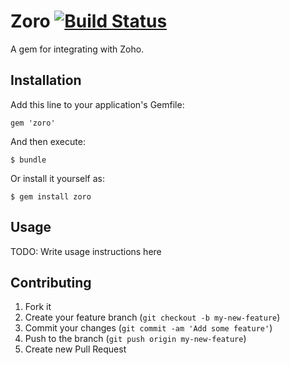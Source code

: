 # Zoro [![Build Status](https://secure.travis-ci.org/PayTrace/zoro.png)](http://travis-ci.org/PayTrace/zoro)

A gem for integrating with Zoho.

## Installation

Add this line to your application's Gemfile:

    gem 'zoro'

And then execute:

    $ bundle

Or install it yourself as:

    $ gem install zoro

## Usage

TODO: Write usage instructions here

## Contributing

1. Fork it
2. Create your feature branch (`git checkout -b my-new-feature`)
3. Commit your changes (`git commit -am 'Add some feature'`)
4. Push to the branch (`git push origin my-new-feature`)
5. Create new Pull Request
